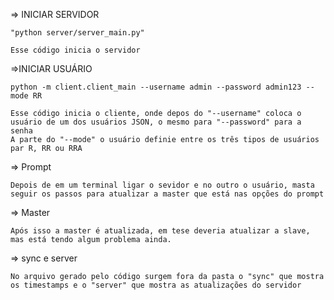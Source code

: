 => INICIAR SERVIDOR

    "python server/server_main.py"

    Esse código inicia o servidor 


=>INICIAR USUÁRIO

    python -m client.client_main --username admin --password admin123 --mode RR

    Esse código inicia o cliente, onde depos do "--username" coloca o usuário de um dos usuários JSON, o mesmo para "--password" para a senha
    A parte do "--mode" o usuário definie entre os três tipos de usuários par R, RR ou RRA

=> Prompt

    Depois de em um terminal ligar o sevidor e no outro o usuário, masta seguir os passos para atualizar a master que está nas opções do prompt

=> Master

    Após isso a master é atualizada, em tese deveria atualizar a slave, mas está tendo algum problema ainda.

=> sync e server

    No arquivo gerado pelo código surgem fora da pasta o "sync" que mostra os timestamps e o "server" que mostra as atualizações do servidor